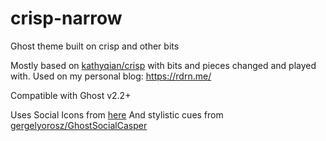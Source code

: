 # crisp-narrow
Ghost theme built on crisp and other bits

Mostly based on [kathyqian/crisp](https://github.com/kathyqian/crisp) with bits and pieces changed and played with. Used on my personal blog: https://rdrn.me/

Compatible with Ghost v2.2+

Uses Social Icons from [here](http://www.socicon.com/chart.php)
And stylistic cues from [gergelyorosz/GhostSocialCasper](https://github.com/gergelyorosz/GhostSocialCasper)
